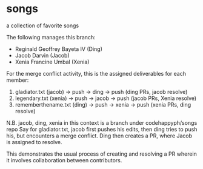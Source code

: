 # songs
a collection of favorite songs

The following manages this branch:
* Reginald Geoffrey Bayeta IV (Ding)
* Jacob Darvin (Jacob)
* Xenia Francine Umbal (Xenia)

For the merge conflict activity, this is the assigned deliverables for each member:
1. gladiator.txt   (jacob) -> push -> ding -> push (ding PRs, jacob resolve)
2. legendary.txt  (xenia) -> push -> jacob -> push (jacob PRs, Xenia resolve)
3. rememberthename.txt  (ding)  -> push -> xenia -> push (xenia PRs, ding resolve)

N.B. jacob, ding, xenia in this context is a branch under codehappyph/songs repo
Say for gladiator.txt, jacob first pushes his edits, then ding tries to push his, but
encounters a merge conflict. Ding then creates a PR, where Jacob is assigned to resolve.

This demonstrates the usual process of creating and resolving 
a PR wherein it involves collaboration between contributors.
